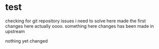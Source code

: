 # test

checking for git repository issues i need to solve here
made the first changes here actually oooo.
something here
changes has been made in upstream

nothing yet changed
